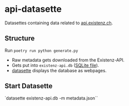 # api-datasette

Datasettes containing data related to [api.existenz.ch](https://api.existenz.ch).

## Structure

Run `poetry run python generate.py`

- Raw metadata gets downloaded from the Existenz-API.
- Gets put into `existenz-api.db` ([SQLite file](https://sqlite.org)).
- [datasette](https://datasette.io) displays the database as webpages.

## Start Datasette

`datasette existenz-api.db -m metadata.json``
